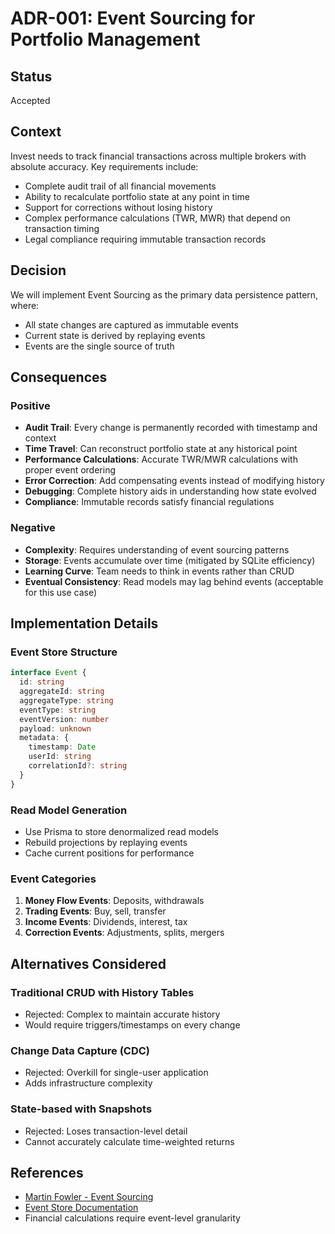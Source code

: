 # ADR-001: Event Sourcing for Portfolio Management

## Status
Accepted

## Context
Invest needs to track financial transactions across multiple brokers with absolute accuracy. Key requirements include:
- Complete audit trail of all financial movements
- Ability to recalculate portfolio state at any point in time
- Support for corrections without losing history
- Complex performance calculations (TWR, MWR) that depend on transaction timing
- Legal compliance requiring immutable transaction records

## Decision
We will implement Event Sourcing as the primary data persistence pattern, where:
- All state changes are captured as immutable events
- Current state is derived by replaying events
- Events are the single source of truth

## Consequences

### Positive
- **Audit Trail**: Every change is permanently recorded with timestamp and context
- **Time Travel**: Can reconstruct portfolio state at any historical point
- **Performance Calculations**: Accurate TWR/MWR calculations with proper event ordering
- **Error Correction**: Add compensating events instead of modifying history
- **Debugging**: Complete history aids in understanding how state evolved
- **Compliance**: Immutable records satisfy financial regulations

### Negative
- **Complexity**: Requires understanding of event sourcing patterns
- **Storage**: Events accumulate over time (mitigated by SQLite efficiency)
- **Learning Curve**: Team needs to think in events rather than CRUD
- **Eventual Consistency**: Read models may lag behind events (acceptable for this use case)

## Implementation Details

### Event Store Structure
```typescript
interface Event {
  id: string
  aggregateId: string
  aggregateType: string
  eventType: string
  eventVersion: number
  payload: unknown
  metadata: {
    timestamp: Date
    userId: string
    correlationId?: string
  }
}
```

### Read Model Generation
- Use Prisma to store denormalized read models
- Rebuild projections by replaying events
- Cache current positions for performance

### Event Categories
1. **Money Flow Events**: Deposits, withdrawals
2. **Trading Events**: Buy, sell, transfer
3. **Income Events**: Dividends, interest, tax
4. **Correction Events**: Adjustments, splits, mergers

## Alternatives Considered

### Traditional CRUD with History Tables
- Rejected: Complex to maintain accurate history
- Would require triggers/timestamps on every change

### Change Data Capture (CDC)
- Rejected: Overkill for single-user application
- Adds infrastructure complexity

### State-based with Snapshots
- Rejected: Loses transaction-level detail
- Cannot accurately calculate time-weighted returns

## References
- [Martin Fowler - Event Sourcing](https://martinfowler.com/eaaDev/EventSourcing.html)
- [Event Store Documentation](https://www.eventstore.com/event-sourcing)
- Financial calculations require event-level granularity